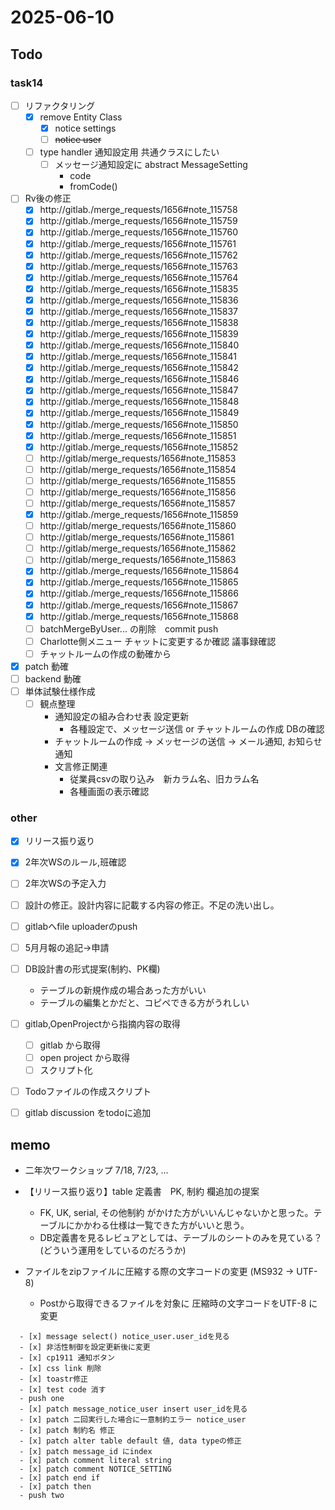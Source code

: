 # 2025-06-10

## Todo

### task14

- [ ] リファクタリング
  - [x] remove Entity Class
    - [x] notice settings
    - [ ] ~~notice user~~
  - [ ] type handler 通知設定用 共通クラスにしたい
    - [ ] メッセージ通知設定に abstract MessageSetting
      - code
      - fromCode()
- [ ] Rv後の修正
  - [x] http://gitlab./merge_requests/1656#note_115758
  - [x] http://gitlab./merge_requests/1656#note_115759
  - [x] http://gitlab./merge_requests/1656#note_115760
  - [x] http://gitlab./merge_requests/1656#note_115761
  - [x] http://gitlab./merge_requests/1656#note_115762
  - [x] http://gitlab./merge_requests/1656#note_115763
  - [x] http://gitlab./merge_requests/1656#note_115764
  - [x] http://gitlab./merge_requests/1656#note_115835
  - [x] http://gitlab./merge_requests/1656#note_115836
  - [x] http://gitlab./merge_requests/1656#note_115837
  - [x] http://gitlab./merge_requests/1656#note_115838
  - [x] http://gitlab./merge_requests/1656#note_115839
  - [x] http://gitlab./merge_requests/1656#note_115840
  - [x] http://gitlab./merge_requests/1656#note_115841
  - [x] http://gitlab./merge_requests/1656#note_115842
  - [x] http://gitlab./merge_requests/1656#note_115846
  - [x] http://gitlab./merge_requests/1656#note_115847
  - [x] http://gitlab./merge_requests/1656#note_115848
  - [x] http://gitlab./merge_requests/1656#note_115849
  - [x] http://gitlab./merge_requests/1656#note_115850
  - [x] http://gitlab./merge_requests/1656#note_115851
  - [x] http://gitlab./merge_requests/1656#note_115852
  - [ ] http://gitlab/merge_requests/1656#note_115853
  - [ ] http://gitlab/merge_requests/1656#note_115854
  - [ ] http://gitlab/merge_requests/1656#note_115855
  - [ ] http://gitlab/merge_requests/1656#note_115856
  - [ ] http://gitlab/merge_requests/1656#note_115857
  - [x] http://gitlab./merge_requests/1656#note_115859
  - [ ] http://gitlab/merge_requests/1656#note_115860
  - [ ] http://gitlab/merge_requests/1656#note_115861
  - [ ] http://gitlab/merge_requests/1656#note_115862
  - [ ] http://gitlab/merge_requests/1656#note_115863
  - [x] http://gitlab./merge_requests/1656#note_115864
  - [x] http://gitlab./merge_requests/1656#note_115865
  - [x] http://gitlab./merge_requests/1656#note_115866
  - [x] http://gitlab./merge_requests/1656#note_115867
  - [x] http://gitlab./merge_requests/1656#note_115868
  - [ ] batchMergeByUser... の削除　commit push
  - [ ] Charlotte側メニュー チャットに変更するか確認 議事録確認
  - [ ] チャットルームの作成の動確から
- [x] patch 動確
- [ ] backend 動確
- [ ] 単体試験仕様作成
  - [ ] 観点整理
    - 通知設定の組み合わせ表 設定更新
      - 各種設定で、メッセージ送信 or チャットルームの作成 DBの確認 
    - チャットルームの作成 → メッセージの送信 → メール通知, お知らせ通知
    - 文言修正関連
      - 従業員csvの取り込み　新カラム名、旧カラム名
      - 各種画面の表示確認

### other
- [x] リリース振り返り
- [x] 2年次WSのルール,班確認
- [ ] 2年次WSの予定入力
- [ ] 設計の修正。設計内容に記載する内容の修正。不足の洗い出し。
- [ ] gitlabへfile uploaderのpush
- [ ] 5月月報の追記→申請
- [ ] DB設計書の形式提案(制約、PK欄)
  - テーブルの新規作成の場合あった方がいい
  - テーブルの編集とかだと、コピペできる方がうれしい
- [ ] gitlab,OpenProjectから指摘内容の取得
  - [ ] gitlab から取得
  - [ ] open project から取得
  - [ ] スクリプト化
- [ ] Todoファイルの作成スクリプト
- [ ] gitlab discussion をtodoに追加


## memo

- 二年次ワークショップ 7/18, 7/23, ... 

- 【リリース振り返り】table 定義書　PK, 制約 欄追加の提案
  - FK, UK, serial, その他制約 がかけた方がいいんじゃないかと思った。テーブルにかかわる仕様は一覧できた方がいいと思う。
  - DB定義書を見るレビュアとしては、テーブルのシートのみを見ている？(どういう運用をしているのだろうか)

- ファイルをzipファイルに圧縮する際の文字コードの変更 (MS932 → UTF-8) 
  - Postから取得できるファイルを対象に 圧縮時の文字コードをUTF-8 に変更

```
  - [x] message select() notice_user.user_idを見る
  - [x] 非活性制御を設定更新後に変更
  - [x] cp1911 通知ボタン
  - [x] css link 削除
  - [x] toastr修正
  - [x] test code 消す
  - push one
  - [x] patch message_notice_user insert user_idを見る
  - [x] patch 二回実行した場合に一意制約エラー notice_user
  - [x] patch 制約名 修正
  - [x] patch alter table default 値, data typeの修正
  - [x] patch message_id にindex
  - [x] patch comment literal string 
  - [x] patch comment NOTICE_SETTING
  - [x] patch end if 
  - [x] patch then
  - push two
```